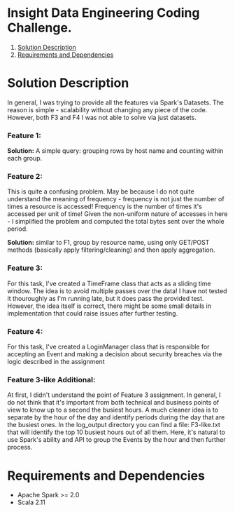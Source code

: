 # Insight Data Engineering Coding Challenge.
1. [Solution Description](README.md#solution-description)
2. [Requirements and Dependencies](README.md#requirements-dependencies)

# Solution Description
In general, I was trying to provide all the features via Spark's Datasets. The reason is simple - scalability without changing any piece of the code. However, both F3 and F4 I was not able to solve via just datasets. 

### Feature 1:
**Solution:** A simple query: grouping rows by host name and counting within each group. 

### Feature 2:
This is quite a confusing problem. May be because I do not quite understand the meaning of frequency - frequency is not just the number of times a resource is accessed! Frequency is the number of times it's accessed per unit of time! Given the non-uniform nature of accesses in here - I simplified the problem and computed the total bytes sent over the whole period.

**Solution:** similar to F1, group by resource name, using only GET/POST methods (basically apply filtering/cleaning) and then apply aggregation.

### Feature 3:
For this task, I've created a TimeFrame class that acts as a sliding time window. The idea is to avoid multiple passes over the data! I have not tested it thouroughly as I'm running late, but it does pass the provided test. However, the idea itself is correct, there might be some small details in implementation that could raise issues after further testing.

### Feature 4:
For this task, I've created a LoginManager class that is responsible for accepting an Event and making a decision about security breaches via the logic described in the assignment

### Feature 3-like Additional:
At first, I didn't understand the point of Feature 3 assignment. In general, I do not think that it's important from both technical and business points of view to know up to a second the busiest hours. A much cleaner idea is to separate by the hour of the day and identify periods during the day that are the busiest ones. In the log\_output directory you can find a file: F3-like.txt that will identify the top 10 busiest hours out of all them. Here, it's natural to use Spark's ability and API to group the Events by the hour and then further process.

# Requirements and Dependencies
- Apache Spark >= 2.0
- Scala 2.11
